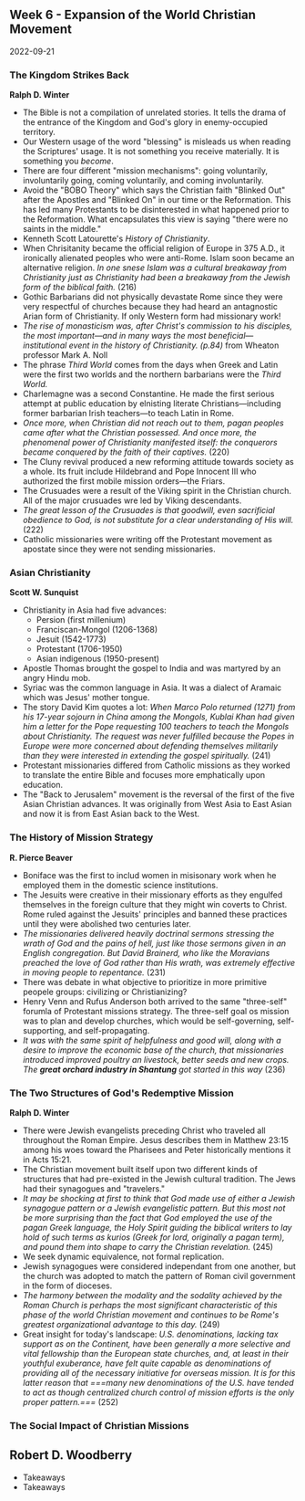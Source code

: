 ## Week 6 - Expansion of the World Christian Movement
2022-09-21

### The Kingdom Strikes Back
**Ralph D. Winter**
- The Bible is not a compilation of unrelated stories. It tells the drama of the entrance of the Kingdom and God's glory in enemy-occupied territory.
- Our Western usage of the word "blessing" is misleads us when reading the Scriptures' usage. It is not something you receive materially. It is something you *become*. 
- There are four different "mission mechanisms": going voluntarily, involuntarily going, coming voluntarily, and coming involuntarily.
- Avoid the "BOBO Theory" which says the Christian faith "Blinked Out" after the Apostles and "Blinked On" in our time or the Reformation. This has led many Protestants to be disinterested in what happened prior to the Reformation. What encapsulates this view is saying "there were no saints in the middle."
- Kenneth Scott Latourette's *History of Christianity*.
- When Chrisitanity became the official religion of Europe in 375 A.D., it ironically alienated peoples who were anti-Rome. Islam soon became an alternative religion. *In one snese Islam was a cultural breakaway from Christianity just as Christianity had been a breakaway from the Jewish form of the biblical faith.* (216)
- Gothic Barbarians did not physically devastate Rome since they were very respectful of churches because they had heard an antagnostic Arian form of Christianity. If only Western form had missionary work!
- *The rise of monasticism was, after Christ's commission to his disciples, the most important—and in many ways the most beneficial—institutional event in the history of Christianity. (p.84)* from Wheaton professor Mark A. Noll
- The phrase *Third World* comes from the days when Greek and Latin were the first two worlds and the northern barbarians were the *Third World.*
- Charlemagne was a second Constantine. He made the first serious attempt at public education by elnisting literate Christians—including former barbarian Irish teachers—to teach Latin in Rome. 
- *Once more, when Christian did not reach out to them, pagan peoples came after what the Christian possessed. And once more, the phenomenal power of Christianity manifested itself: the conquerors became conquered by the faith of their captives.* (220)
- The Cluny revival produced a new reforming attitude towards society as a whole. Its fruit include Hildebrand and Pope Innocent III who authorized the first mobile mission orders—the Friars.
- The Crusuades were a result of the Viking spirit in the Christian church. All of the major crusuades wre led by Viking descendants.
- *The great lesson of the Crusuades is that goodwill, even sacrificial obedience to God, is not substitute for a clear understanding of His will.* (222)
- Catholic missionaries were writing off the Protestant movement as apostate since they were not sending missionaries. 

### Asian Christianity
**Scott W. Sunquist**
- Christianity in Asia had five advances:
	- Persion (first millenium)
	- Franciscan-Mongol (1206-1368)
	- Jesuit (1542-1773)
	- Protestant (1706-1950)
	- Asian indigenous (1950-present)
- Apostle Thomas brought the gospel to India and was martyred by an angry Hindu mob.
- Syriac was the common language in Asia. It was a dialect of Aramaic which was Jesus' mother tongue.
- The story David Kim quotes a lot: *When Marco Polo returned (1271) from his 17-year sojourn in China among the Mongols, Kublai Khan had given him a letter for the Pope requesting 100 teachers to teach the Mongols about Christianity. The request was never fulfilled because the Popes in Europe were more concerned about defending themselves militarily than they were interested in extending the gospel spiritually.* (241)
- Protestant missionaries differed from Catholic missions as they worked to translate the entire Bible and focuses more emphatically upon education.
- The "Back to Jerusalem" movement is the reversal of the first of the five Asian Christian advances. It was originally from West Asia to East Asian and now it is from East Asian back to the West.

### The History of Mission Strategy
**R. Pierce Beaver**
- Boniface was the first to includ women in misisonary work when he employed them in the  domestic science institutions.
- The Jesuits were creative in their missionary efforts as they engulfed themselves in the foreign culture that they might win coverts to Christ. Rome ruled against the Jesuits' principles and banned these practices until they were abolished two centuries later.
- *The missionaries delivered heavily doctrinal sermons stressing the wrath of God and the pains of hell, just like those sermons given in an English congregation. But David Brainerd, who like the Moravians preached the love of God rather than His wrath, was extremely effective in moving people to repentance.* (231)
- There was debate in what objective to prioritize in more primitive peopele groups: civilizing or Christianizing?
- Henry Venn and Rufus Anderson both arrived to the same "three-self" forumla of Protestant missions strategy. The three-self goal os mission was to plan and develop churches, which would be self-governing, self-supporting, and self-propagating.
- *It was with the same spirit of helpfulness and good will, along with a desire to improve the economic base of the church, that missionaries introduced improved poultry an livestock, better seeds and new crops. The **great orchard industry in Shantung** got started in this way* (236)

### The Two Structures of God's Redemptive Mission
**Ralph D. Winter**
- There were Jewish evangelists preceding Christ who traveled all throughout the Roman Empire. Jesus describes them in Matthew 23:15 among his woes toward the Pharisees and Peter historically mentions it in Acts 15:21.
- The Christian movement built itself upon two different kinds of structures that had pre-existed in the Jewish cultural tradition. The Jews had their synagogues and "travelers."
- *It may be shocking at first to think that God made use of either a Jewish synagogue pattern or a Jewish evangelistic pattern. But this most not be more surprising than the fact that God employed the use of the pagan Greek language, the Holy Spirit guiding the biblical writers to lay hold of such terms as kurios (Greek for lord, originally a pagan term), and pound them into shape to carry the Christian revelation.* (245)
- We seek dynamic equivalence, not formal replication.
- Jewish synagogues were considered independant from one another, but the church was adopted to match the pattern of Roman civil government in the form of dioceses.
- *The harmony between the modality and the sodality achieved by the Roman Church is perhaps the most significant characteristic of this phase of the world Christian movement and continues to be Rome's greatest organizational advantage to this day.* (249)
- Great insight for today's landscape: *U.S. denominations, lacking tax support as on the Continent, have been generally a more selective and vital fellowship than the European state churches, and, at least in their youthful exuberance, have felt quite capable as denominations of providing all of the necessary initiative for overseas mission. It is for this latter reason that ===many new denominations of the U.S. have tended to act as though centralized church control of mission efforts is the only proper pattern.===* (252)

### The Social Impact of Christian Missions
**Robert D. Woodberry**
- 
- Takeaways
- Takeaways